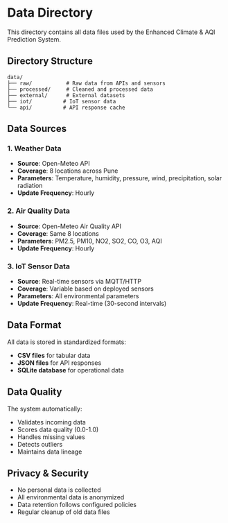 # Data Directory

This directory contains all data files used by the Enhanced Climate & AQI Prediction System.

## Directory Structure

```
data/
├── raw/           # Raw data from APIs and sensors
├── processed/     # Cleaned and processed data
├── external/      # External datasets
├── iot/          # IoT sensor data
└── api/          # API response cache
```

## Data Sources

### 1. Weather Data
- **Source**: Open-Meteo API
- **Coverage**: 8 locations across Pune
- **Parameters**: Temperature, humidity, pressure, wind, precipitation, solar radiation
- **Update Frequency**: Hourly

### 2. Air Quality Data
- **Source**: Open-Meteo Air Quality API
- **Coverage**: Same 8 locations
- **Parameters**: PM2.5, PM10, NO2, SO2, CO, O3, AQI
- **Update Frequency**: Hourly

### 3. IoT Sensor Data
- **Source**: Real-time sensors via MQTT/HTTP
- **Coverage**: Variable based on deployed sensors
- **Parameters**: All environmental parameters
- **Update Frequency**: Real-time (30-second intervals)

## Data Format

All data is stored in standardized formats:
- **CSV files** for tabular data
- **JSON files** for API responses
- **SQLite database** for operational data

## Data Quality

The system automatically:
- Validates incoming data
- Scores data quality (0.0-1.0)
- Handles missing values
- Detects outliers
- Maintains data lineage

## Privacy & Security

- No personal data is collected
- All environmental data is anonymized
- Data retention follows configured policies
- Regular cleanup of old data files